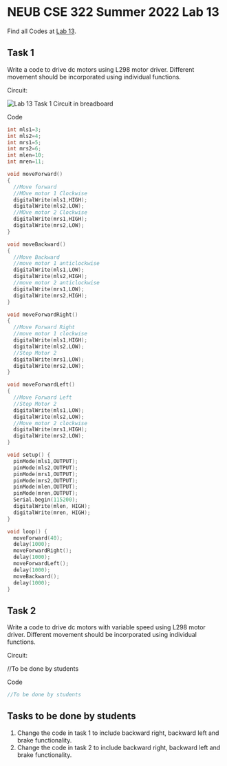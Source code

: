 # NEUB CSE 322 Summer 2022 Lab 13

Find all Codes at  [Lab 13](https://github.com/shparvez001/NEUB-CSE-322-Summer-2022/tree/main/lab-13).

## Task 1
Write a code to drive dc motors using L298 motor driver. Different movement should be incorporated using individual functions.


Circuit:

![Lab 13 Task 1 Circuit in breadboard](https://raw.githubusercontent.com/shparvez001/NEUB-CSE-322-Summer-2022/main/lab-13/CSE-322-2202-lab13-task-1CKT_bb.png)

Code
```c
int mls1=3;
int mls2=4;
int mrs1=5;
int mrs2=6;
int mlen=10;
int mren=11;

void moveForward()
{
  //Move forward
  //MOve motor 1 Clockwise
  digitalWrite(mls1,HIGH);
  digitalWrite(mls2,LOW);
  //MOve motor 2 Clockwise
  digitalWrite(mrs1,HIGH);
  digitalWrite(mrs2,LOW);
}

void moveBackward()
{
  //Move Backward
  //move motor 1 anticlockwise
  digitalWrite(mls1,LOW);
  digitalWrite(mls2,HIGH);
  //move motor 2 anticlockwise
  digitalWrite(mrs1,LOW);
  digitalWrite(mrs2,HIGH);
}

void moveForwardRight()
{
  //Move Forward Right
  //move motor 1 clockwise
  digitalWrite(mls1,HIGH);
  digitalWrite(mls2,LOW);
  //Stop Motor 2
  digitalWrite(mrs1,LOW);
  digitalWrite(mrs2,LOW);
}

void moveForwardLeft()
{
  //Move Forward Left
  //Stop Motor 2
  digitalWrite(mls1,LOW);
  digitalWrite(mls2,LOW);
  //Move motor 2 clockwise
  digitalWrite(mrs1,HIGH);
  digitalWrite(mrs2,LOW);
}

void setup() {
  pinMode(mls1,OUTPUT);
  pinMode(mls2,OUTPUT);
  pinMode(mrs1,OUTPUT);
  pinMode(mrs2,OUTPUT);
  pinMode(mlen,OUTPUT);
  pinMode(mren,OUTPUT);
  Serial.begin(115200);
  digitalWrite(mlen, HIGH);
  digitalWrite(mren, HIGH);
}

void loop() {
  moveForward(40);
  delay(1000);
  moveForwardRight();
  delay(1000);
  moveForwardLeft();
  delay(1000);
  moveBackward();
  delay(1000);
}
```

## Task 2
Write a code to drive dc motors with variable speed using L298 motor driver. Different movement should be incorporated using individual functions.

Circuit:

//To be done by students

Code
```c
//To be done by students
```

## Tasks to be done by students
1. Change the code in task 1 to include backward right, backward left and brake functionality.
2. Change the code in task 2 to include backward right, backward left and brake functionality.
